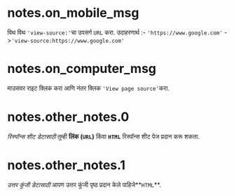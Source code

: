 # notes.on_mobile_msg

विथ विथ `'view-source:'`चा उपसर्ग `URL` करा. उदाहरणार्थ :- `'https://www.google.com'` ->`'view-source:https://www.google.com'`

# notes.on_computer_msg

माउसवर राइट क्लिक करा आणि नंतर क्लिक `'View page source'`करा.

# notes.other_notes.0

_रिस्पॉन्स शीट डेटासाठी_ तुम्ही **लिंक (`URL`)** किंवा **`HTML`** रिस्पॉन्स शीट पेज प्रदान करू शकता.

# notes.other_notes.1

_उत्तर कुंजी डेटासाठी_ आपण उत्तर कुंजी पृष्ठ प्रदान केले पाहिजे**`HTML`**.
